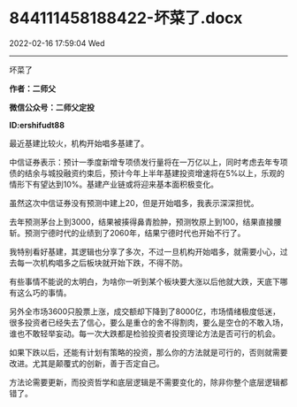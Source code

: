 # 844111458188422-坏菜了.docx

2022-02-16 17:59:04 Wed

----

坏菜了

__作者：二师父__

__微信公众号：二师父定投__

__ID:ershifudt88__

最近基建比较火，机构开始唱多基建了。

中信证券表示：预计一季度新增专项债发行量将在一万亿以上，同时考虑去年专项债的结余与城投融资约束后，预计今年上半年基建投资增速将在5%以上，乐观的情形下有望达到10%。基建产业链或将迎来基本面积极变化。

虽然这次中信证券没有预测中建上20，但是开始唱多，我表示深深担忧。

去年预测茅台上到3000，结果被揍得鼻青脸肿，预测牧原上到100，结果直接腰斩。预测宁德时代的业绩到了2060年，结果宁德时代也开始不行了。

我特别看好基建，其逻辑也分享了多次，不过一旦机构开始唱多，就需要小心，过去每一次机构唱多之后板块就开始下跌，不得不防。

有些事情不能说的太明白，为啥你一听到某个板块要大涨以后他就大跌，天底下哪有这么巧的事情。

另外全市场3600只股票上涨，成交额却下降到了8000亿，市场情绪极度低迷，很多投资者已经失去了信心，要么是重仓的舍不得割肉，要么是空仓的不敢入场，谁也不敢轻举妄动。每一次大跌都是检验投资者投资理论方法是否可行的机会。

如果下跌以后，还能有计划有策略的投资，那么你的方法就是可行的，否则就需要改进。尤其是颠覆式的创新，善于否定自己。

方法论需要更新，而投资哲学和底层逻辑是不需要变化的，除非你整个底层逻辑都错了。

